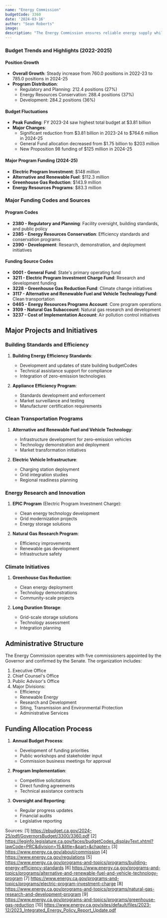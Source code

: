 ```yaml
---
name: "Energy Commission"
budgetCode: 3360
date: '2024-03-16'
author: "Sean Roberts"
image: 
description: "The Energy Commission ensures reliable energy supply while protecting public health, safety, and the environment through policy recommendations, research, facility oversight, and efficiency standards."
---
```


### Budget Trends and Highlights (2022-2025)

#### Position Growth
- **Overall Growth**: Steady increase from 760.0 positions in 2022-23 to 785.0 positions in 2024-25
- **Program Distribution**:
  - Regulatory and Planning: 212.4 positions (27%)
  - Energy Resources Conservation: 288.4 positions (37%)
  - Development: 284.2 positions (36%)

#### Budget Fluctuations
- **Peak Funding**: FY 2023-24 saw highest total budget at $3.81 billion
- **Major Changes**:
  - Significant reduction from $3.81 billion in 2023-24 to $764.6 million in 2024-25
  - General Fund allocation decreased from $1.75 billion to $203 million
  - New Proposition 98 funding of $125 million in 2024-25

#### Major Program Funding (2024-25)
- **Electric Program Investment**: $148 million
- **Alternative and Renewable Fuel**: $112.3 million
- **Greenhouse Gas Reduction**: $143.9 million
- **Energy Resources Programs**: $83.3 million

### Major Funding Codes and Sources

#### Program Codes
- **2380 - Regulatory and Planning**: Facility oversight, building standards, and public policy
- **2385 - Energy Resources Conservation**: Efficiency standards and conservation programs
- **2390 - Development**: Research, demonstration, and deployment initiatives

#### Funding Source Codes
- **0001 - General Fund**: State's primary operating fund
- **3211 - Electric Program Investment Charge Fund**: Research and development funding
- **3228 - Greenhouse Gas Reduction Fund**: Climate change initiatives
- **3117 - Alternative and Renewable Fuel and Vehicle Technology Fund**: Clean transportation
- **0465 - Energy Resources Programs Account**: Core program operations
- **3109 - Natural Gas Subaccount**: Natural gas research and development
- **3237 - Cost of Implementation Account**: Air pollution control initiatives

## Major Projects and Initiatives

### Building Standards and Efficiency

1. **Building Energy Efficiency Standards**:
   - Development and updates of state building budgetCodes
   - Technical assistance support for compliance
   - Integration of zero-emission technologies

2. **Appliance Efficiency Program**:
   - Standards development and enforcement
   - Market surveillance and testing
   - Manufacturer certification requirements

### Clean Transportation Programs

1. **Alternative and Renewable Fuel and Vehicle Technology**:
   - Infrastructure development for zero-emission vehicles
   - Technology demonstration and deployment
   - Market transformation initiatives

2. **Electric Vehicle Infrastructure**:
   - Charging station deployment
   - Grid integration studies
   - Regional readiness planning

### Energy Research and Innovation

1. **EPIC Program** (Electric Program Investment Charge):
   - Clean energy technology development
   - Grid modernization projects
   - Energy storage solutions

2. **Natural Gas Research Program**:
   - Efficiency improvements
   - Renewable gas development
   - Infrastructure safety

### Climate Initiatives

1. **Greenhouse Gas Reduction**:
   - Clean energy deployment
   - Technology demonstrations
   - Community-scale projects

2. **Long Duration Storage**:
   - Grid-scale storage solutions
   - Technology assessment
   - Integration planning

## Administrative Structure

The Energy Commission operates with five commissioners appointed by the Governor and confirmed by the Senate. The organization includes:

1. Executive Office
2. Chief Counsel's Office
3. Public Advisor's Office
4. Major Divisions:
   - Efficiency
   - Renewable Energy
   - Research and Development
   - Siting, Transmission and Environmental Protection
   - Administrative Services

## Funding Allocation Process

1. **Annual Budget Process**:
   - Development of funding priorities
   - Public workshops and stakeholder input
   - Commission business meetings for approval

2. **Program Implementation**:
   - Competitive solicitations
   - Direct funding agreements
   - Technical assistance contracts

3. **Oversight and Reporting**:
   - Regular progress updates
   - Financial audits
   - Legislative reporting

Sources:
[1] https://ebudget.ca.gov/2024-25/pdf/GovernorsBudget/3300/3360.pdf
[2] https://leginfo.legislature.ca.gov/faces/budgetCodes_displayText.xhtml?lawCode=PRC&division=15.&title=&part=&chapter=
[3] https://www.energy.ca.gov/about/commission
[4] https://www.energy.ca.gov/regulations
[5] https://www.energy.ca.gov/programs-and-topics/programs/building-energy-efficiency-standards
[6] https://www.energy.ca.gov/programs-and-topics/programs/alternative-and-renewable-fuel-and-vehicle-technology-program
[7] https://www.energy.ca.gov/programs-and-topics/programs/electric-program-investment-charge
[8] https://www.energy.ca.gov/programs-and-topics/programs/natural-gas-research-and-development-program
[9] https://www.energy.ca.gov/programs-and-topics/programs/greenhouse-gas-reduction
[10] https://www.energy.ca.gov/sites/default/files/2023-12/2023_Integrated_Energy_Policy_Report_Update.pdf 